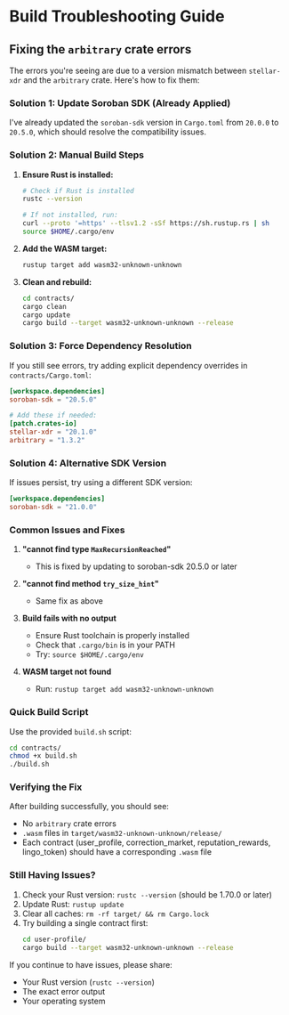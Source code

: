 # Build Troubleshooting Guide

## Fixing the `arbitrary` crate errors

The errors you're seeing are due to a version mismatch between `stellar-xdr` and the `arbitrary` crate. Here's how to fix them:

### Solution 1: Update Soroban SDK (Already Applied)

I've already updated the `soroban-sdk` version in `Cargo.toml` from `20.0.0` to `20.5.0`, which should resolve the compatibility issues.

### Solution 2: Manual Build Steps

1. **Ensure Rust is installed:**
   ```bash
   # Check if Rust is installed
   rustc --version
   
   # If not installed, run:
   curl --proto '=https' --tlsv1.2 -sSf https://sh.rustup.rs | sh
   source $HOME/.cargo/env
   ```

2. **Add the WASM target:**
   ```bash
   rustup target add wasm32-unknown-unknown
   ```

3. **Clean and rebuild:**
   ```bash
   cd contracts/
   cargo clean
   cargo update
   cargo build --target wasm32-unknown-unknown --release
   ```

### Solution 3: Force Dependency Resolution

If you still see errors, try adding explicit dependency overrides in `contracts/Cargo.toml`:

```toml
[workspace.dependencies]
soroban-sdk = "20.5.0"

# Add these if needed:
[patch.crates-io]
stellar-xdr = "20.1.0"
arbitrary = "1.3.2"
```

### Solution 4: Alternative SDK Version

If issues persist, try using a different SDK version:

```toml
[workspace.dependencies]
soroban-sdk = "21.0.0"
```

### Common Issues and Fixes

1. **"cannot find type `MaxRecursionReached`"**
   - This is fixed by updating to soroban-sdk 20.5.0 or later

2. **"cannot find method `try_size_hint`"**
   - Same fix as above

3. **Build fails with no output**
   - Ensure Rust toolchain is properly installed
   - Check that `.cargo/bin` is in your PATH
   - Try: `source $HOME/.cargo/env`

4. **WASM target not found**
   - Run: `rustup target add wasm32-unknown-unknown`

### Quick Build Script

Use the provided `build.sh` script:

```bash
cd contracts/
chmod +x build.sh
./build.sh
```

### Verifying the Fix

After building successfully, you should see:
- No `arbitrary` crate errors
- `.wasm` files in `target/wasm32-unknown-unknown/release/`
- Each contract (user_profile, correction_market, reputation_rewards, lingo_token) should have a corresponding `.wasm` file

### Still Having Issues?

1. Check your Rust version: `rustc --version` (should be 1.70.0 or later)
2. Update Rust: `rustup update`
3. Clear all caches: `rm -rf target/ && rm Cargo.lock`
4. Try building a single contract first:
   ```bash
   cd user-profile/
   cargo build --target wasm32-unknown-unknown --release
   ```

If you continue to have issues, please share:
- Your Rust version (`rustc --version`)
- The exact error output
- Your operating system 